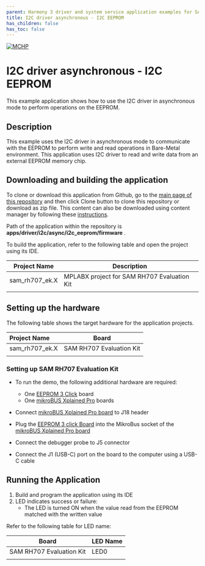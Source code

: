 ```yaml
---
parent: Harmony 3 driver and system service application examples for SAM RH707 family
title: I2C driver asynchronous - I2C EEPROM 
has_children: false
has_toc: false
---
```


[![MCHP](https://www.microchip.com/ResourcePackages/Microchip/assets/dist/images/logo.png)](https://www.microchip.com)

# I2C driver asynchronous - I2C EEPROM

This example application shows how to use the I2C driver in asynchronous mode to perform operations on the EEPROM.

## Description

This example uses the I2C driver in asynchronous mode to communicate with the EEPROM to perform write and read operations in Bare-Metal environment. This application uses I2C driver to read and write data from an external EEPROM memory chip.

## Downloading and building the application

To clone or download this application from Github, go to the [main page of this repository](https://github.com/Microchip-MPLAB-Harmony/core_apps_sam_rh707) and then click Clone button to clone this repository or download as zip file.
This content can also be downloaded using content manager by following these [instructions](https://github.com/Microchip-MPLAB-Harmony/contentmanager/wiki).

Path of the application within the repository is **apps/driver/i2c/async/i2c_eeprom/firmware** .

To build the application, refer to the following table and open the project using its IDE.

| Project Name      | Description                                    |
| ----------------- | ---------------------------------------------- |
| sam_rh707_ek.X | MPLABX project for SAM RH707 Evaluation Kit |
|||

## Setting up the hardware

The following table shows the target hardware for the application projects.

| Project Name| Board|
|:---------|:---------:|
| sam_rh707_ek.X | SAM RH707 Evaluation Kit |
|||

### Setting up SAM RH707 Evaluation Kit

- To run the demo, the following additional hardware are required:
  - One [EEPROM 3 Click](https://www.mikroe.com/eeprom-3-click) board
  - One [mikroBUS Xplained Pro](https://www.microchip.com/developmenttools/ProductDetails/ATMBUSADAPTER-XPRO) boards

- Connect [mikroBUS Xplained Pro board](https://www.microchip.com/developmenttools/ProductDetails/ATMBUSADAPTER-XPRO) to J18 header
- Plug the [EEPROM 3 click Board](https://www.mikroe.com/eeprom-3-click) into the MikroBus socket of the [mikroBUS Xplained Pro board](https://www.microchip.com/developmenttools/ProductDetails/ATMBUSADAPTER-XPRO)
- Connect the debugger probe to J5 connector
- Connect the J1 (USB-C) port on the board to the computer using a USB-C cable

## Running the Application

1. Build and program the application using its IDE
2. LED indicates success or failure:
    - The LED is turned ON when the value read from the EEPROM matched with the written value

Refer to the following table for LED name:

| Board | LED Name |
| ----- | -------- |
|  SAM RH707 Evaluation Kit | LED0 |
|||
